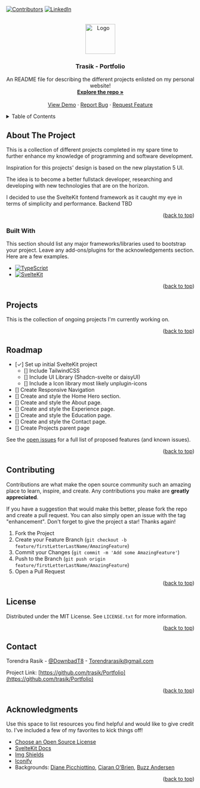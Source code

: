 <!-- Improved compatibility of back to top link: See: https://github.com/othneildrew/Best-README-Template/pull/73 -->

<a name="readme-top"></a>

<!--
*** Thanks for checking out the Best-README-Template. If you have a suggestion
*** that would make this better, please fork the repo and create a pull request
*** or simply open an issue with the tag "enhancement".
*** Don't forget to give the project a star!
*** Thanks again! Now go create something AMAZING! :D
-->

<!-- PROJECT SHIELDS -->
<!--
*** I'm using markdown "reference style" links for readability.
*** Reference links are enclosed in brackets [ ] instead of parentheses ( ).
*** See the bottom of this document for the declaration of the reference variables
*** for contributors-url, forks-url, etc. This is an optional, concise syntax you may use.
*** https://www.markdownguide.org/basic-syntax/#reference-style-links
-->

[![Contributors][contributors-shield]][contributors-url]
[![LinkedIn][linkedin-shield]][linkedin-url]

<!-- PROJECT LOGO -->
<br />
<div align="center">
  <a href="https://github.com/trasik/Portfolio">
    <img src="images/logo.png" alt="Logo" width="80" height="80">
  </a>

  <h3 align="center">Trasik - Portfolio</h3>

  <p align="center">
    An README file for describing the different projects enlisted on my personal website!
    <br />
    <a href="https://github.com/trasik/Portfolio"><strong>Explore the repo »</strong></a>
    <br />
    <br />
    <a href="https://github.com/trasik/Portfolio">View Demo</a>
    ·
    <a href="https://github.com/trasik/Portfolio/issues/new?labels=bug&template=bug-report---.md">Report Bug</a>
    ·
    <a href="https://github.com/trasik/Portfolio/issues/new?labels=enhancement&template=feature-request---.md">Request Feature</a>
  </p>
</div>

<!-- TABLE OF CONTENTS -->
<details>
  <summary>Table of Contents</summary>
  <ol>
    <li>
      <a href="#about-the-project">About The Project</a>
      <ul>
        <li><a href="#built-with">Built With</a></li>
      </ul>
    </li>
    <li>
      <a href="#projects">Projects</a>
      <ul>
        <li><a href="#temp">Temp</a></li>
      </ul>
    </li>
    <li><a href="#usage">Usage</a></li>
    <li><a href="#roadmap">Roadmap</a></li>
    <li><a href="#contributing">Contributing</a></li>
    <li><a href="#contact">Contact</a></li>
    <li><a href="#acknowledgments">Acknowledgments</a></li>
  </ol>
</details>

<!-- ABOUT THE PROJECT -->

## About The Project

<!-- [![Product Name Screen Shot][product-screenshot]](https://example.com) -->

This is a collection of different projects completed in my spare time to further enhance my knowledge of programming and software development.

Inspiration for this projects' design is based on the new playstation 5 UI.

The idea is to become a better fullstack developer, researching and developing with new technologies that are on the horizon.

I decided to use the SvelteKit fontend framework as it caught my eye in terms of simplicity and performance. Backend TBD

<p align="right">(<a href="#readme-top">back to top</a>)</p>

### Built With

This section should list any major frameworks/libraries used to bootstrap your project. Leave any add-ons/plugins for the acknowledgements section. Here are a few examples.

- [![TypeScript][TypeScript]][TypeScript-url]
- [![SvelteKit][SvelteKit]][SvelteKit-url]

<p align="right">(<a href="#readme-top">back to top</a>)</p>

<!-- Projects -->

## Projects

This is the collection of ongoing projects I'm currently working on.

<p align="right">(<a href="#readme-top">back to top</a>)</p>

<!-- ROADMAP -->

## Roadmap

- [&check;] Set up initial SvelteKit project
  - [] Include TailwindCSS
  - [] Include UI Library (Shadcn-svelte or daisyUI)
  - [] Include a Icon library most likely unplugin-icons
- [] Create Responsive Navigation
- [] Create and style the Home Hero section.
- [] Create and style the About page.
- [] Create and style the Experience page.
- [] Create and style the Education page.
- [] Create and style the Contact page.
- [] Create Projects parent page

See the [open issues](https://github.com/trasik/Portfolio/issues) for a full list of proposed features (and known issues).

<p align="right">(<a href="#readme-top">back to top</a>)</p>

<!-- CONTRIBUTING -->

## Contributing

Contributions are what make the open source community such an amazing place to learn, inspire, and create. Any contributions you make are **greatly appreciated**.

If you have a suggestion that would make this better, please fork the repo and create a pull request. You can also simply open an issue with the tag "enhancement".
Don't forget to give the project a star! Thanks again!

1. Fork the Project
2. Create your Feature Branch (`git checkout -b feature/firstLetterLastName/AmazingFeature`)
3. Commit your Changes (`git commit -m 'Add some AmazingFeature'`)
4. Push to the Branch (`git push origin feature/firstLetterLastName/AmazingFeature`)
5. Open a Pull Request

<p align="right">(<a href="#readme-top">back to top</a>)</p>

<!-- LICENSE -->

## License

Distributed under the MIT License. See `LICENSE.txt` for more information.

<p align="right">(<a href="#readme-top">back to top</a>)</p>

<!-- CONTACT -->

## Contact

Torendra Rasik - [@DownbadT8](https://twitter.com/DownbadT8) - Torendrarasik@gmail.com

Project Link: [https://github.com/trasik/Portfolio](https://github.com/trasik/Portfolio)

<p align="right">(<a href="#readme-top">back to top</a>)</p>

<!-- ACKNOWLEDGMENTS -->

## Acknowledgments

Use this space to list resources you find helpful and would like to give credit to. I've included a few of my favorites to kick things off!

- [Choose an Open Source License](https://choosealicense.com)
- [SvelteKit Docs](https://kit.svelte.dev/docs/introduction)
- [Img Shields](https://shields.io)
- [Iconify](https://iconify.design/)
- Backgrounds: [Diane Picchiottino](https://unsplash.com/@diane_soko), [Ciaran O'Brien](https://unsplash.com/@icidius), [Buzz Andersen](https://unsplash.com/@ldandersen)

<p align="right">(<a href="#readme-top">back to top</a>)</p>

<!-- MARKDOWN LINKS & IMAGES -->
<!-- https://www.markdownguide.org/basic-syntax/#reference-style-links -->

[contributors-shield]: https://img.shields.io/github/contributors/trasik/Portfolio.svg?style=for-the-badge
[contributors-url]: https://github.com/trasik
[linkedin-shield]: https://img.shields.io/badge/-LinkedIn-black.svg?style=for-the-badge&logo=linkedin&colorB=555
[linkedin-url]: https://www.linkedin.com/in/torendrarasik/
[TypeScript]: https://shields.io/badge/TypeScript-3178C6??style=for-the-badge&logo=TypeScript&logoColor=FFF
[TypeScript-url]: https://www.typescriptlang.org/
[SvelteKit]: https://img.shields.io/badge/SvelteKit-4A4A55?style=for-the-badge&logo=svelte
[SvelteKit-url]: https://kit.svelte.dev/

